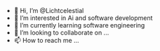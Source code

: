 - 👋 Hi, I’m @Lichtcelestial
- 👀 I’m interested in Ai and software development 
- 🌱 I’m currently learning software engineering 
- 💞️ I’m looking to collaborate on ...
- 📫 How to reach me ...

<!---
Lichtcelestial/Lichtcelestial is a ✨ special ✨ repository because its `README.md` (this file) appears on your GitHub profile.
You can click the Preview link to take a look at your changes.
--->
